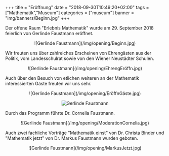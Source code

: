 +++
title = "Eröffnung"
date = "2018-09-30T10:49:20+02:00"
tags = ["Mathematik","Museum"]
categories = ["museum"]
banner = "img/banners/Beginn.jpg"
+++

<p>
Der offene Raum "Erlebnis Mathematik" wurde am 29. September 2018 feierlich von Gerlinde Faustmann eröffnet. <br>
</p>

<center>
![Gerlinde Faustmann](/img/opening/Beginn.jpg)
</center>

Wir freuten uns über zahlreiches Erscheinen von Ehrengästen aus der Politik, vom Landesschulrat sowie von den Wiener Neustädter Schulen.

<center>
![Gerlinde Faustmann](/img/opening/EhrengEröffn.jpg)
</center>

Auch über den Besuch von etlichen weiteren an der Mathematik interessierten Gäste freuten wir uns sehr.

<center>
![Gerlinde Faustmann](/img/opening/EröffnGäste.jpg)

![Gerlinde Faustmann](/img/opening/GästeEröffn.jpg)
</center>

Durch das Programm führte Dr. Cornelia Faustmann.

<center>
![Gerlinde Faustmann](/img/opening/ModerationCornelia.jpg)
</center>

Auch zwei fachliche Vorträge "Mathematik einst" von Dr. Christa Binder und 
"Mathematik jetzt" von Dr. Markus Faustmann wurden geboten.

<center>
![Gerlinde Faustmann](/img/opening/MarkusJetzt.jpg)
</center>
